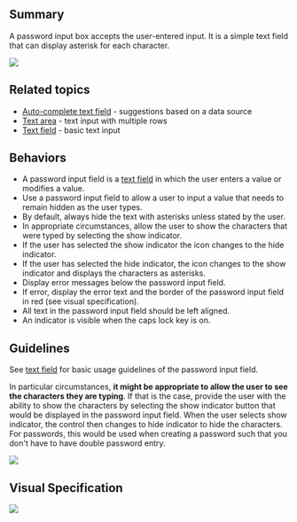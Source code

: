 ## Summary

A password input box accepts the user-entered input. It is a simple text field that can display asterisk for each character.

<img src="assets/images/ui-components/input-controls/password/summary.png"/>

## Related topics

- [Auto-complete text field](#/ui-components/input-fields/auto-complete-text-field) - suggestions based on a data source
- [Text area](#/ui-components/input-fields/text-area) - text input with multiple rows
- [Text field](#/ui-components/input-fields/text-field) - basic text input

## Behaviors

-   A password input field is a [text field](#/ui-components/input-controls/text) in which the user enters a value or modifies a value. 
-   Use a password input field to allow a user to input a value that needs to remain hidden as the user types.
-   By default, always hide the text with asterisks unless stated by the user.
-   In appropriate circumstances, allow the user to show the characters that were typed by selecting the show indicator.
-   If the user has selected the show indicator the icon changes to the hide indicator.
-   If the user has selected the hide indicator, the icon changes to the show indicator and displays the characters as asterisks.
-   Display error messages below the password input field.
-   If error, display the error text and the border of the password input field in red (see visual specification).
-   All text in the password input field should be left aligned.
-   An indicator is visible when the caps lock key is on.

## Guidelines

See [text field](#/ui-components/input-controls/text) for basic usage guidelines of the password input field.

In particular circumstances, **it might be appropriate to allow the user to see the characters they are typing**. If that is the case, provide the user with the ability to show the characters by selecting the show indicator button that would be displayed in the password input field. When the user selects show indicator, the control then changes to hide indicator to hide the characters. For passwords, this would be used when creating a password such that you don't have to have double password entry.

<img src="assets/images/ui-components/input-controls/password/usage-guidelines.png" class="confluence-embedded-image"/>

## Visual Specification

<img src="assets/images/ui-components/input-controls/password/visual-specification.png" class="confluence-embedded-image"/>
